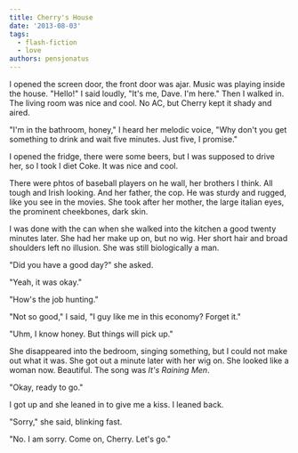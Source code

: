 ```yaml
---
title: Cherry's House
date: '2013-08-03'
tags:
  - flash-fiction
  - love
authors: pensjonatus
---
```


I opened the screen door, the front door was ajar. Music was playing inside the
house. "Hello!" I said loudly, "It's me, Dave. I'm here." Then I walked in. The
living room was nice and cool. No AC, but Cherry kept it shady and aired.

<!-- truncate -->

"I'm in the bathroom, honey," I heard her melodic voice, "Why don't you get
something to drink and wait five minutes. Just five, I promise."

I opened the fridge, there were some beers, but I was supposed to drive her, so
I took I diet Coke. It was nice and cool.

There were phtos of baseball players on he wall, her brothers I think. All tough
and Irish looking. And her father, the cop. He was sturdy and rugged, like you
see in the movies. She took after her mother, the large italian eyes, the
prominent cheekbones, dark skin.

I was done with the can when she walked into the kitchen a good twenty minutes
later. She had her make up on, but no wig. Her short hair and broad shoulders
left no illusion. She was still biologically a man.

"Did you have a good day?" she asked.

"Yeah, it was okay."

"How's the job hunting."

"Not so good," I said, "I guy like me in this economy? Forget it."

"Uhm, I know honey. But things will pick up."

She disappeared into the bedroom, singing something, but I could not make out
what it was. She got out a minute later with her wig on. She looked like a woman
now. Beautiful. The song was _It's Raining Men_.

"Okay, ready to go."

I got up and she leaned in to give me a kiss. I leaned back.

"Sorry," she said, blinking fast.

"No. I am sorry. Come on, Cherry. Let's go."
